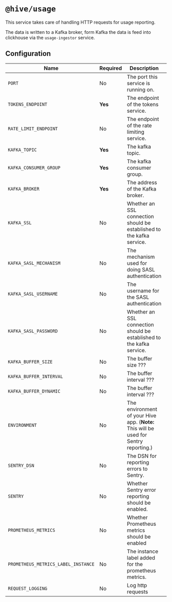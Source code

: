 # `@hive/usage`

This service takes care of handling HTTP requests for usage reporting.

The data is written to a Kafka broker, form Kafka the data is feed into clickhouse via the
`usage-ingestor` service.

## Configuration

| Name                                | Required | Description                                                                           | Example Value                                        |
| ----------------------------------- | -------- | ------------------------------------------------------------------------------------- | ---------------------------------------------------- |
| `PORT`                              | No       | The port this service is running on.                                                  | `4001`                                               |
| `TOKENS_ENDPOINT`                   | **Yes**  | The endpoint of the tokens service.                                                   | `http://127.0.0.1:6001`                              |
| `RATE_LIMIT_ENDPOINT`               | No       | The endpoint of the rate limiting service.                                            | `http://127.0.0.1:4012`                              |
| `KAFKA_TOPIC`                       | **Yes**  | The kafka topic.                                                                      | `usage_reports_v2`                                   |
| `KAFKA_CONSUMER_GROUP`              | **Yes**  | The kafka consumer group.                                                             | `usage_reports_v2`                                   |
| `KAFKA_BROKER`                      | **Yes**  | The address of the Kafka broker.                                                      | `127.0.0.1:29092`                                    |
| `KAFKA_SSL`                         | No       | Whether an SSL connection should be established to the kafka service.                 | `1` (enabled) or `0` (disabled)                      |
| `KAFKA_SASL_MECHANISM`              | No       | The mechanism used for doing SASL authentication                                      | `plain` or `scram-sha-256` or `scram-sha-512`        |
| `KAFKA_SASL_USERNAME`               | No       | The username for the SASL authentication                                              | `letmein`                                            |
| `KAFKA_SASL_PASSWORD`               | No       | Whether an SSL connection should be established to the kafka service.                 | `letmein`                                            |
| `KAFKA_BUFFER_SIZE`                 | No       | The buffer size ???                                                                   | `12`                                                 |
| `KAFKA_BUFFER_INTERVAL`             | No       | The buffer interval ???                                                               | `1`                                                  |
| `KAFKA_BUFFER_DYNAMIC`              | No       | The buffer interval ???                                                               | `1`                                                  |
| `ENVIRONMENT`                       | No       | The environment of your Hive app. (**Note:** This will be used for Sentry reporting.) | `staging`                                            |
| `SENTRY_DSN`                        | No       | The DSN for reporting errors to Sentry.                                               | `https://dooobars@o557896.ingest.sentry.io/12121212` |
| `SENTRY`                            | No       | Whether Sentry error reporting should be enabled.                                     | `1` (enabled) or `0` (disabled)                      |
| `PROMETHEUS_METRICS`                | No       | Whether Prometheus metrics should be enabled                                          | `1` (enabled) or `0` (disabled)                      |
| `PROMETHEUS_METRICS_LABEL_INSTANCE` | No       | The instance label added for the prometheus metrics.                                  | `usage-service`                                      |
| `REQUEST_LOGGING`                   | No       | Log http requests                                                                     | `1` (enabled) or `0` (disabled)                      |
